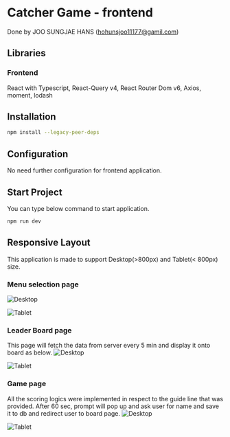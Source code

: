# Catcher Game - frontend

Done by JOO SUNGJAE HANS (hohunsjoo11177@gamil.com)

## Libraries

### Frontend

React with Typescript, React-Query v4, React Router Dom v6, Axios, moment, lodash

## Installation

```bash
npm install --legacy-peer-deps
```

## Configuration

No need further configuration for frontend application.

## Start Project

You can type below command to start application.

```bash
npm run dev
```

## Responsive Layout

This application is made to support Desktop(>800px) and Tablet(< 800px) size.

### Menu selection page

![Desktop](https://github.com/hohuns/Catcher_Game_JOOSungJae_SandboxVR/assets/47592940/b56f5d36-601b-4f97-814f-67b1005439b6)

![Tablet](https://github.com/hohuns/Catcher_Game_JOOSungJae_SandboxVR/assets/47592940/f6c99a24-8998-4ef5-9b56-9b772334be7a)

### Leader Board page

This page will fetch the data from server every 5 min and display it onto board as below.
![Desktop](https://github.com/hohuns/Catcher_Game_JOOSungJae_SandboxVR/assets/47592940/5acf3369-b7dc-480b-88cf-cf99de27227f)

![Tablet](https://github.com/hohuns/Catcher_Game_JOOSungJae_SandboxVR/assets/47592940/0f2cc78d-9b4b-468d-90ab-e4d2cc4467bd)

### Game page

All the scoring logics were implemented in respect to the guide line that was provided. After 60 sec, prompt will pop up and ask user for name and save it to db and redirect user to board page.
![Desktop](https://github.com/hohuns/Catcher_Game_JOOSungJae_SandboxVR/assets/47592940/8a9844cc-d10d-45f3-9896-c2a3a0882dde)

![Tablet](https://github.com/hohuns/Catcher_Game_JOOSungJae_SandboxVR/assets/47592940/49b4bc1c-fa71-4d29-a823-6045e1e39e60)
